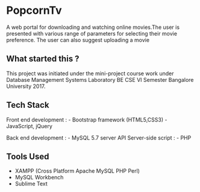 # PopcornTv
A web portal for downloading and watching online movies.The user is presented with various range of parameters for selecting their movie preference. The user can also suggest uploading a movie 

## What started this ?
This project was initiated under the mini-project course work under Database Management Systems Laboratory BE CSE VI Semester Bangalore University 2017.

## Tech Stack
Front end development : 
                        - Bootstrap framework (HTML5,CSS3)
                        - JavaScript, jQuery
                        
Back end development :  - MySQL 5.7 server API
Server-side script :    - PHP

## Tools Used
- XAMPP (Cross Platform Apache MySQL PHP Perl)
- MySQL Workbench
- Sublime Text
